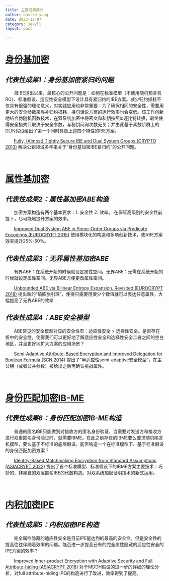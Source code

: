 ```yaml
---
title: 主要成果简介
author: dastro yang
date: 2023-12-07
category: Jekyll
layout: post

---
```


# [身份基加密](https://crypto2013.com/jekyll/2023-12-10-ibe.html)

## 	   ***代表性成果1：身份基加密紧归约问题***

​&nbsp;&nbsp;&nbsp;&nbsp;&nbsp;&nbsp;&nbsp;自IBE提出以来，最核心的公开问题是：如何在标准模型（不使用随机预言机RO）、标准假设、适应性安全模型下设计具有紧归约的IBE方案。减少归约损耗不仅具有很强的理论意义，对实践应用也非常重要：为了确保相同的安全性，需要用更大的安全参数来弥补归约损耗，换句话说方案的运行效率也会变低。该工作创新地结合伪随机函数技术，在双系统加密中将密文和私钥按照id逐比特转换，最终使得安全损失只取决于安全参数，与秘钥问询次数无关；并由此基于素数阶群上的DLIN假设给出了第一个同时具备上述四个特性的IBE方案。

​​&nbsp;&nbsp;&nbsp;&nbsp;&nbsp;&nbsp;&nbsp;[Fully, (Almost) Tightly Secure IBE and Dual System Groups (CRYPTO 2013)](https://link.springer.com/chapter/10.1007/978-3-642-40084-1_25) 解决公钥领域多年来关于“身份基加密IBE紧归约”的公开问题。

<br>

# [属性基加密](https://crypto2013.com/jekyll/2023-12-11-abe.html)

## 		***代表性成果2：属性基加密ABE构造***

​&nbsp;&nbsp;&nbsp;&nbsp;&nbsp;&nbsp;&nbsp;​加密方案构造有两个基本要求：1. 安全性  2. 效率。 在保证高级别的安全性前提下，尽可能地提升方案的效率。

​&nbsp;&nbsp;&nbsp;&nbsp;&nbsp;&nbsp;&nbsp;​[Improved Dual System ABE in Prime-Order Groups via Predicate Encodings (EUROCRYPT 2015)](https://link.springer.com/chapter/10.1007/978-3-662-46803-6_20) 使用模块化的构造和多项创新技术，使ABE方案效率提升25%-50%。



## ***代表性成果3：无界属性基加密ABE***

​​&nbsp;&nbsp;&nbsp;&nbsp;&nbsp;&nbsp;&nbsp;有界ABE：在系统开始的时候就设定属性空间。无界ABE：无需在系统开始的时候就设定属性空间。无界ABE方便更改属性空间。

​​&nbsp;&nbsp;&nbsp;&nbsp;&nbsp;&nbsp;&nbsp;[Unbounded ABE via Bilinear Entropy Expansion, Revisited (EUROCRYPT 2018)](https://link.springer.com/chapter/10.1007/978-3-319-78381-9_19) 提出新的“熵膨胀引理”，使得只需要用很少个数值就可以表达任意属性，大幅提高了无界ABE的效率



## 	***代表性成果4：ABE安全模型***

​​&nbsp;&nbsp;&nbsp;&nbsp;&nbsp;&nbsp;&nbsp;ABE常见的安全模型对应的安全性有：适应性安全 > 选择性安全。是否存在折中的安全性，使得我们可以更好地了解适应性安全和选择性安全二者之间的空白地区，并且更好地扩大方案的应用场景？

​​&nbsp;&nbsp;&nbsp;&nbsp;&nbsp;&nbsp;&nbsp;[Semi-Adaptive Attribute-Based Encryption and Improved Delegation for Boolean Formula (SCN 2014)](https://link.springer.com/chapter/10.1007/978-3-319-10879-7_16) 提出了“半适应性semi-adaptive安全模型”，在主公钥（或者公共参数）被给出之后再确认挑战属性。

<br>

# [身份匹配加密IB-ME](https://crypto2013.com/jekyll/2023-12-12-ibme.html)

## 	***代表性成果6：身份匹配加密IB-ME构造***

​​&nbsp;&nbsp;&nbsp;&nbsp;&nbsp;&nbsp;&nbsp;普通的匿名IBE只能做到对接收方的匿名身份验证，当需要对发送方和接收方进行双重匿名身份验证时，就需要IBME。在此之前存在的IBME要么要求随机喻言机模型，要么基于不标准的底层假设。能否构造一个在标准模型下、基于标准假设的身份匹配加密方案？

​​&nbsp;&nbsp;&nbsp;&nbsp;&nbsp;&nbsp;&nbsp;[Identity-Based Matchmaking Encryption from Standard Assumptions (ASIACRYPT 2022)](https://link.springer.com/chapter/10.1007/978-3-031-22969-5_14) 提出了首个标准模型、标准假设下的IBME方案主要技术：巧妙的、非黑盒的双层匿名IBE的代数构造。对双系统加密证明技术的新式运用。

<br>

# [内积加密IPE](https://crypto2013.com/jekyll/2023-12-12-ipe.html)

## 	***代表性成果5：内积加密IPE构造***

​​&nbsp;&nbsp;&nbsp;&nbsp;&nbsp;&nbsp;&nbsp;完全属性隐藏的适应性安全是目前IPE能达到的最高的安全性。但是安全性的提高往往伴随着效率的问题。能否进一步提高已有的完全属性隐藏的适应性安全的IPE方案的效率？

​​&nbsp;&nbsp;&nbsp;&nbsp;&nbsp;&nbsp;&nbsp;[Improved Inner-product Encryption with Adaptive Security and Full Attribute-hiding (ASIACRYPT 2018)](https://link.springer.com/chapter/10.1007/978-3-030-03329-3_23) 对于MDDH假设的进一步的详细的理论分析，对full attribute-hiding IPE的构造进行了改进，效率得到了提高。




